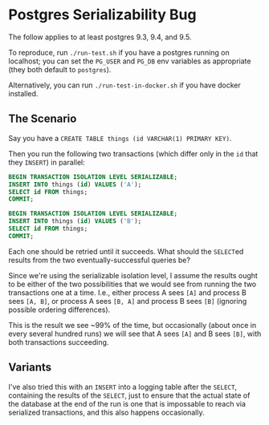 # Postgres Serializability Bug

The follow applies to at least postgres 9.3, 9.4, and 9.5.

To reproduce, run `./run-test.sh` if you have a postgres running on
localhost; you can set the `PG_USER` and `PG_DB` env variables as
appropriate (they both default to `postgres`).

Alternatively, you can run `./run-test-in-docker.sh` if you have
docker installed.

## The Scenario

Say you have a `CREATE TABLE things (id VARCHAR(1) PRIMARY KEY)`.

Then you run the following two transactions (which differ only in the
`id` that they `INSERT`) in parallel:

``` sql
BEGIN TRANSACTION ISOLATION LEVEL SERIALIZABLE;
INSERT INTO things (id) VALUES ('A');
SELECT id FROM things;
COMMIT;
```

``` sql
BEGIN TRANSACTION ISOLATION LEVEL SERIALIZABLE;
INSERT INTO things (id) VALUES ('B');
SELECT id FROM things;
COMMIT;
```

Each one should be retried until it succeeds. What should the
`SELECT`ed results from the two eventually-successful queries be?

Since we're using the serializable isolation level, I assume the
results ought to be either of the two possibilities that we would see
from running the two transactions one at a time. I.e., either process
A sees `[A]` and process B sees `[A, B]`, or process A sees `[B, A]` and
process B sees `[B]` (ignoring possible ordering differences).

This is the result we see ~99% of the time, but occasionally (about
once in every several hundred runs) we will see that A sees `[A]` and
B sees `[B]`, with both transactions succeeding.

## Variants

I've also tried this with an `INSERT` into a logging table after the
`SELECT`, containing the results of the `SELECT`, just to ensure that
the actual state of the database at the end of the run is one that is
impossable to reach via serialized transactions, and this also happens
occasionally.
